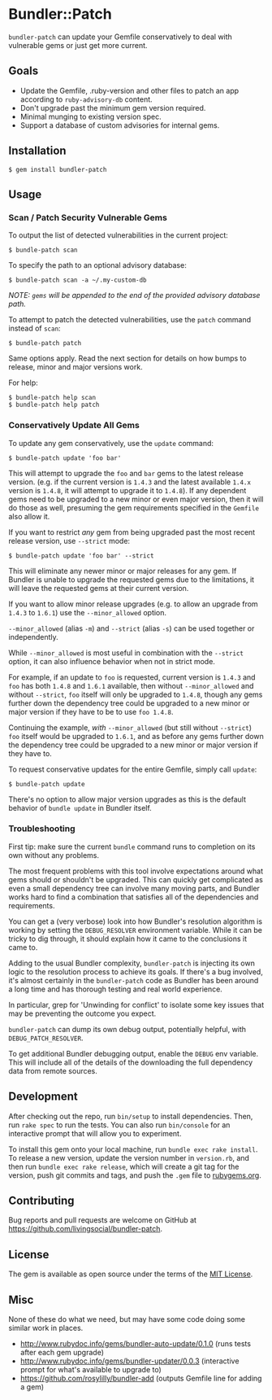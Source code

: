 # Bundler::Patch

`bundler-patch` can update your Gemfile conservatively to deal with vulnerable gems or just get more current.

## Goals

- Update the Gemfile, .ruby-version and other files to patch an app according to `ruby-advisory-db` content.
- Don't upgrade past the minimum gem version required.
- Minimal munging to existing version spec.
- Support a database of custom advisories for internal gems.

## Installation

    $ gem install bundler-patch

## Usage

### Scan / Patch Security Vulnerable Gems

To output the list of detected vulnerabilities in the current project:

    $ bundle-patch scan

To specify the path to an optional advisory database:

    $ bundle-patch scan -a ~/.my-custom-db

_*NOTE*: `gems` will be appended to the end of the provided advisory database path._

To attempt to patch the detected vulnerabilities, use the `patch` command instead of `scan`:

    $ bundle-patch patch

Same options apply. Read the next section for details on how bumps to release, minor and major versions work.

For help:

    $ bundle-patch help scan
    $ bundle-patch help patch

### Conservatively Update All Gems

To update any gem conservatively, use the `update` command:

    $ bundle-patch update 'foo bar'

This will attempt to upgrade the `foo` and `bar` gems to the latest release version. (e.g. if the current version is
`1.4.3` and the latest available `1.4.x` version is `1.4.8`, it will attempt to upgrade it to `1.4.8`). If any
dependent gems need to be upgraded to a new minor or even major version, then it will do those as well, presuming the
gem requirements specified in the `Gemfile` also allow it.

If you want to restrict _any_ gem from being upgraded past the most recent release version, use `--strict` mode:

    $ bundle-patch update 'foo bar' --strict

This will eliminate any newer minor or major releases for any gem. If Bundler is unable to upgrade the requested gems
due to the limitations, it will leave the requested gems at their current version.

If you want to allow minor release upgrades (e.g. to allow an upgrade from `1.4.3` to `1.6.1`) use the `--minor_allowed`
option.

`--minor_allowed` (alias `-m`) and `--strict` (alias `-s`) can be used together or independently.

While `--minor_allowed` is most useful in combination with the `--strict` option, it can also influence behavior when
not in strict mode.

For example, if an update to `foo` is requested, current version is `1.4.3` and `foo` has both `1.4.8` and `1.6.1`
available, then without `--minor_allowed` and without `--strict`, `foo` itself will only be upgraded to `1.4.8`, though
any gems further down the dependency tree could be upgraded to a new minor or major version if they have to be to use
`foo 1.4.8`.

Continuing the example, _with_ `--minor_allowed` (but still without `--strict`) `foo` itself would be upgraded to
`1.6.1`, and as before any gems further down the dependency tree could be upgraded to a new minor or major version if
they have to.

To request conservative updates for the entire Gemfile, simply call `update`:

    $ bundle-patch update

There's no option to allow major version upgrades as this is the default behavior of `bundle update` in Bundler itself.


### Troubleshooting

First tip: make sure the current `bundle` command runs to completion on its own without any problems.

The most frequent problems with this tool involve expectations around what gems should or shouldn't be upgraded. This
can quickly get complicated as even a small dependency tree can involve many moving parts, and Bundler works hard to
find a combination that satisfies all of the dependencies and requirements.

You can get a (very verbose) look into how Bundler's resolution algorithm is working by setting the `DEBUG_RESOLVER`
environment variable. While it can be tricky to dig through, it should explain how it came to the conclusions it came
to.

Adding to the usual Bundler complexity, `bundler-patch` is injecting its own logic to the resolution process to achieve
its goals. If there's a bug involved, it's almost certainly in the `bundler-patch` code as Bundler has been around a
long time and has thorough testing and real world experience.

In particular, grep for 'Unwinding for conflict' to isolate some key issues that may be preventing the outcome you
expect.

`bundler-patch` can dump its own debug output, potentially helpful, with `DEBUG_PATCH_RESOLVER`.

To get additional Bundler debugging output, enable the `DEBUG` env variable. This will include all of the details of
the downloading the full dependency data from remote sources.


## Development

After checking out the repo, run `bin/setup` to install dependencies. Then, run `rake spec` to run the tests. You can
also run `bin/console` for an interactive prompt that will allow you to experiment.

To install this gem onto your local machine, run `bundle exec rake install`. To release a new version, update the
version number in `version.rb`, and then run `bundle exec rake release`, which will create a git tag for the version,
push git commits and tags, and push the `.gem` file to [rubygems.org](https://rubygems.org).

## Contributing

Bug reports and pull requests are welcome on GitHub at https://github.com/livingsocial/bundler-patch.


## License

The gem is available as open source under the terms of the [MIT License](http://opensource.org/licenses/MIT).


## Misc

None of these do what we need, but may have some code doing some similar work in places.

- http://www.rubydoc.info/gems/bundler-auto-update/0.1.0 (runs tests after each gem upgrade)
- http://www.rubydoc.info/gems/bundler-updater/0.0.3 (interactive prompt for what's available to upgrade to)
- https://github.com/rosylilly/bundler-add (outputs Gemfile line for adding a gem)


